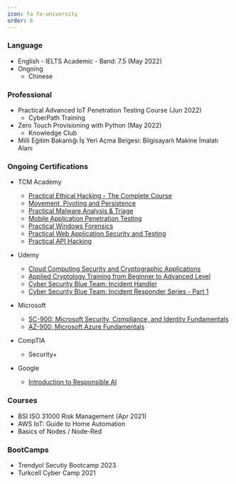 ```yaml
---
icon: fa fa-university
order: 6
---
```


### Language

- English - IELTS Academic - Band: 7.5 (May 2022)
- Ongoing
  - Chinese

### Professional

- Practical Advanced IoT Penetration Testing Course (Jun 2022)
  - CyberPath Training
- Zero Touch Provisioning with Python (May 2022)
  - Knowledge Club
- Milli Eğitim Bakanlığı İş Yeri Açma Belgesi: Bilgisayarlı Makine İmalatı Alanı

### Ongoing Certifications

- TCM Academy 
  - [Practical Ethical Hacking - The Complete Course](https://academy.tcm-sec.com/p/practical-ethical-hacking-the-complete-course)
  - [Movement, Pivoting and Persistence](https://www.linkedin.com/posts/tcm-security-inc_the-movement-pivoting-and-persistence-course-activity-7119759344308555776-xbO8)
  - [Practical Malware Analysis & Triage](https://academy.tcm-sec.com/p/practical-malware-analysis-triage)
  - [Mobile Application Penetration Testing](https://academy.tcm-sec.com/p/mobile-application-penetration-testing)
  - [Practical Windows Forensics](https://academy.tcm-sec.com/p/practical-windows-forensics)
  - [Practical Web Application Security and Testing](https://www.linkedin.com/posts/mttaggart_practical-web-application-security-and-testing-activity-7058871957760454656-RAiD)
  - [Practical API Hacking](https://academy.tcm-sec.com/p/hacking-apis)

- Udemy
  - [Cloud Computing Security and Cryptographic Applications](https://www.udemy.com/course/bulut-bilisim-guvenligi-ve-kriptografik-uygulamalar/)
  - [Applied Cryptology Training from Beginner to Advanced Level](https://www.udemy.com/course/baslangctan-ileri-seviyeye-uygulamal-kriptoloji-egitimi/)
  - [Cyber Security Blue Team: Incident Handler](https://www.udemy.com/course/blueteam-incident-handler/)
  - [Cyber Security Blue Team: Incident Responder Series - Part 1](https://www.udemy.com/course/blue-team-incident-responder-series-part-1/)

- Microsoft
  - [SC-900: Microsoft Security, Compliance, and Identity Fundamentals](https://learn.microsoft.com/en-us/credentials/certifications/exams/sc-900/)
  - [AZ-900: Microsoft Azure Fundamentals](https://learn.microsoft.com/en-us/credentials/certifications/exams/az-900/)

- CompTIA
  - Security+

- Google
  - [Introduction to Responsible AI](https://www.cloudskillsboost.google/course_templates/554)

### Courses

- BSI ISO 31000 Risk Management (Apr 2021)
- AWS IoT: Guide to Home Automation
- Basics of Nodes / Node-Red

### BootCamps

- Trendyol Secutiy Bootcamp 2023
- Turkcell Cyber Camp 2021